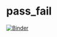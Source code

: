 # pass_fail
[![Binder](https://mybinder.org/badge_logo.svg)](https://mybinder.org/v2/gh/fang81/pass_fail/main?labpath=passOrFail.ipynb)
